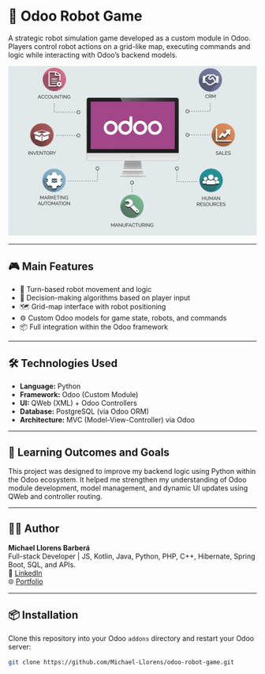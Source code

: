 # 🤖 Odoo Robot Game

A strategic robot simulation game developed as a custom module in Odoo. Players control robot actions on a grid-like map, executing commands and logic while interacting with Odoo’s backend models.

![Odoo Robot Game Screenshot](./img/odoo.png) <!-- Replace with actual screenshot -->

---

## 🎮 Main Features

- 🔁 Turn-based robot movement and logic
- 🧠 Decision-making algorithms based on player input
- 🗺️ Grid-map interface with robot positioning
- ⚙️ Custom Odoo models for game state, robots, and commands
- 📦 Full integration within the Odoo framework

---

## 🛠️ Technologies Used

- **Language:** Python
- **Framework:** Odoo (Custom Module)
- **UI:** QWeb (XML) + Odoo Controllers
- **Database:** PostgreSQL (via Odoo ORM)
- **Architecture:** MVC (Model-View-Controller) via Odoo

---

## 🧠 Learning Outcomes and Goals

This project was designed to improve my backend logic using Python within the Odoo ecosystem. It helped me strengthen my understanding of Odoo module development, model management, and dynamic UI updates using QWeb and controller routing.

---

## 👨‍💻 Author

**Michael Llorens Barberá**  
Full-stack Developer | JS, Kotlin, Java, Python, PHP, C++, Hibernate, Spring Boot, SQL, and APIs.  
📧 [LinkedIn](https://www.linkedin.com/in/michael-llorens-barbera-32b9272b3/)  
🌐 [Portfolio](https://github.com/Michael-Llorens)

---

## 📦 Installation

Clone this repository into your Odoo `addons` directory and restart your Odoo server:

```bash
git clone https://github.com/Michael-Llorens/odoo-robot-game.git
